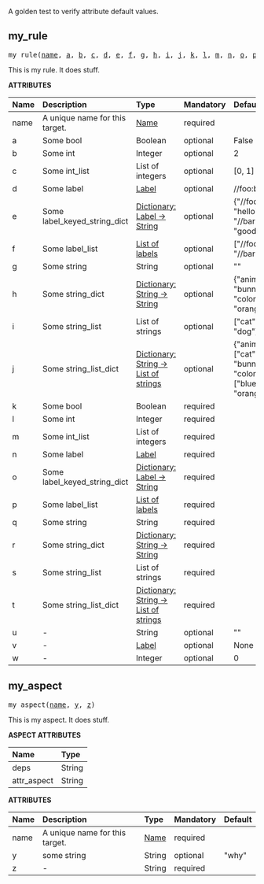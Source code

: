 <!-- Generated with Stardoc: http://skydoc.bazel.build -->

A golden test to verify attribute default values.

<a id="my_rule"></a>

## my_rule

<pre>
my_rule(<a href="#my_rule-name">name</a>, <a href="#my_rule-a">a</a>, <a href="#my_rule-b">b</a>, <a href="#my_rule-c">c</a>, <a href="#my_rule-d">d</a>, <a href="#my_rule-e">e</a>, <a href="#my_rule-f">f</a>, <a href="#my_rule-g">g</a>, <a href="#my_rule-h">h</a>, <a href="#my_rule-i">i</a>, <a href="#my_rule-j">j</a>, <a href="#my_rule-k">k</a>, <a href="#my_rule-l">l</a>, <a href="#my_rule-m">m</a>, <a href="#my_rule-n">n</a>, <a href="#my_rule-o">o</a>, <a href="#my_rule-p">p</a>, <a href="#my_rule-q">q</a>, <a href="#my_rule-r">r</a>, <a href="#my_rule-s">s</a>, <a href="#my_rule-t">t</a>, <a href="#my_rule-u">u</a>, <a href="#my_rule-v">v</a>, <a href="#my_rule-w">w</a>)
</pre>

This is my rule. It does stuff.

**ATTRIBUTES**


| Name  | Description | Type | Mandatory | Default |
| :------------- | :------------- | :------------- | :------------- | :------------- |
| <a id="my_rule-name"></a>name |  A unique name for this target.   | <a href="https://bazel.build/concepts/labels#target-names">Name</a> | required |  |
| <a id="my_rule-a"></a>a |  Some bool   | Boolean | optional | False |
| <a id="my_rule-b"></a>b |  Some int   | Integer | optional | 2 |
| <a id="my_rule-c"></a>c |  Some int_list   | List of integers | optional | [0, 1] |
| <a id="my_rule-d"></a>d |  Some label   | <a href="https://bazel.build/concepts/labels">Label</a> | optional | //foo:bar |
| <a id="my_rule-e"></a>e |  Some label_keyed_string_dict   | <a href="https://bazel.build/rules/lib/dict">Dictionary: Label -> String</a> | optional | {"//foo:bar": "hello", "//bar:baz": "goodbye"} |
| <a id="my_rule-f"></a>f |  Some label_list   | <a href="https://bazel.build/concepts/labels">List of labels</a> | optional | ["//foo:bar", "//bar:baz"] |
| <a id="my_rule-g"></a>g |  Some string   | String | optional | "" |
| <a id="my_rule-h"></a>h |  Some string_dict   | <a href="https://bazel.build/rules/lib/dict">Dictionary: String -> String</a> | optional | {"animal": "bunny", "color": "orange"} |
| <a id="my_rule-i"></a>i |  Some string_list   | List of strings | optional | ["cat", "dog"] |
| <a id="my_rule-j"></a>j |  Some string_list_dict   | <a href="https://bazel.build/rules/lib/dict">Dictionary: String -> List of strings</a> | optional | {"animal": ["cat", "bunny"], "color": ["blue", "orange"]} |
| <a id="my_rule-k"></a>k |  Some bool   | Boolean | required |  |
| <a id="my_rule-l"></a>l |  Some int   | Integer | required |  |
| <a id="my_rule-m"></a>m |  Some int_list   | List of integers | required |  |
| <a id="my_rule-n"></a>n |  Some label   | <a href="https://bazel.build/concepts/labels">Label</a> | required |  |
| <a id="my_rule-o"></a>o |  Some label_keyed_string_dict   | <a href="https://bazel.build/rules/lib/dict">Dictionary: Label -> String</a> | required |  |
| <a id="my_rule-p"></a>p |  Some label_list   | <a href="https://bazel.build/concepts/labels">List of labels</a> | required |  |
| <a id="my_rule-q"></a>q |  Some string   | String | required |  |
| <a id="my_rule-r"></a>r |  Some string_dict   | <a href="https://bazel.build/rules/lib/dict">Dictionary: String -> String</a> | required |  |
| <a id="my_rule-s"></a>s |  Some string_list   | List of strings | required |  |
| <a id="my_rule-t"></a>t |  Some string_list_dict   | <a href="https://bazel.build/rules/lib/dict">Dictionary: String -> List of strings</a> | required |  |
| <a id="my_rule-u"></a>u |  -   | String | optional | "" |
| <a id="my_rule-v"></a>v |  -   | <a href="https://bazel.build/concepts/labels">Label</a> | optional | None |
| <a id="my_rule-w"></a>w |  -   | Integer | optional | 0 |


<a id="my_aspect"></a>

## my_aspect

<pre>
my_aspect(<a href="#my_aspect-name">name</a>, <a href="#my_aspect-y">y</a>, <a href="#my_aspect-z">z</a>)
</pre>

This is my aspect. It does stuff.

**ASPECT ATTRIBUTES**


| Name | Type |
| :------------- | :------------- |
| deps| String |
| attr_aspect| String |


**ATTRIBUTES**


| Name  | Description | Type | Mandatory | Default |
| :------------- | :------------- | :------------- | :------------- | :------------- |
| <a id="my_aspect-name"></a>name |  A unique name for this target.   | <a href="https://bazel.build/concepts/labels#target-names">Name</a> | required |   |
| <a id="my_aspect-y"></a>y |  some string   | String | optional |  "why" |
| <a id="my_aspect-z"></a>z |  -   | String | required |   |


